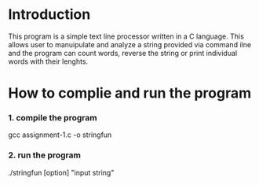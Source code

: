 # Introduction

This program is a simple text line processor written in a C language. This allows user to manuipulate and analyze a string provided via command ilne and the program can count words, reverse the string or print individual words with their lenghts.

# How to complie and run the program
### 1. compile the program 
gcc assignment-1.c -o stringfun

### 2. run the program
./stringfun [option] "input string"
